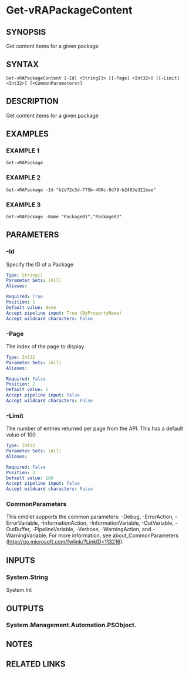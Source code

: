 # Get-vRAPackageContent

## SYNOPSIS
Get content items for a given package

## SYNTAX

```
Get-vRAPackageContent [-Id] <String[]> [[-Page] <Int32>] [[-Limit] <Int32>] [<CommonParameters>]
```

## DESCRIPTION
Get content items for a given package

## EXAMPLES

### EXAMPLE 1
```
Get-vRAPackage
```

### EXAMPLE 2
```
Get-vRAPackage -Id "b2d72c5d-775b-400c-8d79-b2483e321bae"
```

### EXAMPLE 3
```
Get-vRAPackage -Name "Package01","Package02"
```

## PARAMETERS

### -Id
Specify the ID of a Package

```yaml
Type: String[]
Parameter Sets: (All)
Aliases:

Required: True
Position: 1
Default value: None
Accept pipeline input: True (ByPropertyName)
Accept wildcard characters: False
```

### -Page
The index of the page to display.

```yaml
Type: Int32
Parameter Sets: (All)
Aliases:

Required: False
Position: 2
Default value: 1
Accept pipeline input: False
Accept wildcard characters: False
```

### -Limit
The number of entries returned per page from the API.
This has a default value of 100

```yaml
Type: Int32
Parameter Sets: (All)
Aliases:

Required: False
Position: 3
Default value: 100
Accept pipeline input: False
Accept wildcard characters: False
```

### CommonParameters
This cmdlet supports the common parameters: -Debug, -ErrorAction, -ErrorVariable, -InformationAction, -InformationVariable, -OutVariable, -OutBuffer, -PipelineVariable, -Verbose, -WarningAction, and -WarningVariable.
For more information, see about_CommonParameters (http://go.microsoft.com/fwlink/?LinkID=113216).

## INPUTS

### System.String
System.Int

## OUTPUTS

### System.Management.Automation.PSObject.

## NOTES

## RELATED LINKS
